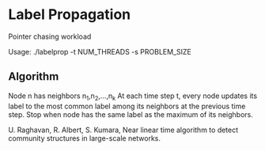 # Label Propagation 

Pointer chasing workload

Usage: ./labelprop -t NUM_THREADS -s PROBLEM_SIZE

## Algorithm
Node n has neighbors n<sub>1</sub>,n<sub>2</sub>,...,n<sub>k</sub>
At each time step t, every node updates its label to the most common label among its neighbors at the previous time step.
Stop when node has the same label as the maximum of its neighbors.

U. Raghavan, R. Albert, S. Kumara, Near linear time algorithm to detect community structures in large-scale networks. 
